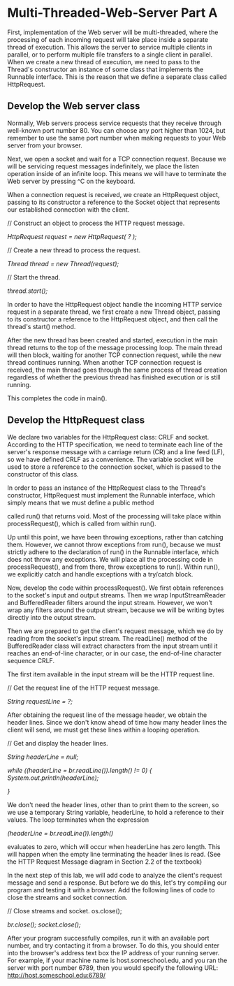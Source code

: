 # Multi-Threaded-Web-Server Part A

First, implementation of the Web server will be multi-threaded, where the processing of each incoming request will take place inside a separate thread of execution. This allows the server to service multiple clients in parallel, or to perform multiple file transfers to a single client in parallel. When we create a new thread of execution, we need to pass to the Thread's constructor an instance of some class that implements the Runnable interface. This is the reason that we define a separate class called HttpRequest. 

## Develop the Web server class
Normally, Web servers process service requests that they receive through well-known port number 80. You can choose any port higher than 1024, but remember to use the same port number when making requests to your Web server from your browser.

Next, we open a socket and wait for a TCP connection request. Because we will be servicing request messages indefinitely, we place the listen operation inside of an infinite loop. This means we will have to terminate the Web server by pressing ^C on the keyboard.


When a connection request is received, we create an HttpRequest object, passing to its constructor a reference to the Socket object that represents our established connection with the client.

//	Construct an object to process the HTTP request message. 

*HttpRequest request = new HttpRequest( ? );*

//	Create a new thread to process the request.

*Thread thread = new Thread(request);*

// Start the thread. 

*thread.start();*


In order to have the HttpRequest object handle the incoming HTTP service request in a separate thread, we first create a new Thread object, passing to its constructor a reference to the HttpRequest object, and then call the thread's start() method.

After the new thread has been created and started, execution in the main thread returns to the top of the message processing loop. The main thread will then block, waiting for another TCP connection request, while the new thread continues running. When another TCP connection request is received, the main thread goes through the same process of thread creation regardless of whether the previous thread has finished execution or is still running.

This completes the code in main(). 

## Develop the HttpRequest class

We declare two variables for the HttpRequest class: CRLF and socket. According to the HTTP specification, we need to terminate each line of the server's response message with a carriage return (CR) and a line feed (LF), so we have defined CRLF as a convenience. The variable socket will be used to store a reference to the connection socket, which is passed to the constructor of this class.

In order to pass an instance of the HttpRequest class to the Thread's constructor, HttpRequest must implement the Runnable interface, which simply means that we must define a public method

called run() that returns void. Most of the processing will take place within processRequest(), which is called from within run().

Up until this point, we have been throwing exceptions, rather than catching them. However, we cannot throw exceptions from run(), because we must strictly adhere to the declaration of run() in the Runnable interface, which does not throw any exceptions. We will place all the processing code in processRequest(), and from there, throw exceptions to run(). Within run(), we explicitly catch and handle exceptions with a try/catch block.

Now, develop the code within processRequest(). We first obtain references to the socket's input and output streams. Then we wrap InputStreamReader and BufferedReader filters around the input stream. However, we won't wrap any filters around the output stream, because we will be writing bytes directly into the output stream.

Then we are prepared to get the client's request message, which we do by reading from the socket's input stream. The readLine() method of the BufferedReader class will extract characters from the input stream until it reaches an end-of-line character, or in our case, the end-of-line character sequence CRLF.

The first item available in the input stream will be the HTTP request line.

// Get the request line of the HTTP request message. 

*String requestLine = ?;*

After obtaining the request line of the message header, we obtain the header lines. Since we don't know ahead of time how many header lines the client will send, we must get these lines within a looping operation.

// Get and display the header lines. 

*String headerLine = null;*

_while ((headerLine = br.readLine()).length() != 0) { System.out.println(headerLine);_

_}_


We don't need the header lines, other than to print them to the screen, so we use a temporary String variable, headerLine, to hold a reference to their values. The loop terminates when the expression

_(headerLine = br.readLine()).length()_

evaluates to zero, which will occur when headerLine has zero length. This will happen when the empty line terminating the header lines is read. (See the HTTP Request Message diagram in Section 2.2 of the textbook)

In the next step of this lab, we will add code to analyze the client's request message and send a response. But before we do this, let's try compiling our program and testing it with a browser. Add the following lines of code to close the streams and socket connection.

// Close streams and socket. os.close();

_br.close();_
_socket.close();_


After your program successfully compiles, run it with an available port number, and try contacting it from a browser. To do this, you should enter into the browser's address text box the IP address of your running server. For example, if your machine name is host.someschool.edu, and you ran the server with port number 6789, then you would specify the following URL: http://host.someschool.edu:6789/

